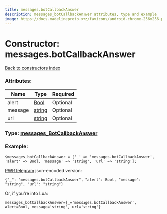 ```yaml
---
title: messages.botCallbackAnswer
description: messages_botCallbackAnswer attributes, type and example
image: https://docs.madelineproto.xyz/favicons/android-chrome-256x256.png
---
```

# Constructor: messages.botCallbackAnswer  
[Back to constructors index](index.md)



### Attributes:

| Name     |    Type       | Required |
|----------|---------------|----------|
|alert|[Bool](../types/Bool.md) | Optional|
|message|[string](../types/string.md) | Optional|
|url|[string](../types/string.md) | Optional|



### Type: [messages\_BotCallbackAnswer](../types/messages_BotCallbackAnswer.md)


### Example:

```
$messages_botCallbackAnswer = ['_' => 'messages.botCallbackAnswer', 'alert' => Bool, 'message' => 'string', 'url' => 'string'];
```  

[PWRTelegram](https://pwrtelegram.xyz) json-encoded version:

```
{"_": "messages.botCallbackAnswer", "alert": Bool, "message": "string", "url": "string"}
```


Or, if you're into Lua:  


```
messages_botCallbackAnswer={_='messages.botCallbackAnswer', alert=Bool, message='string', url='string'}

```


